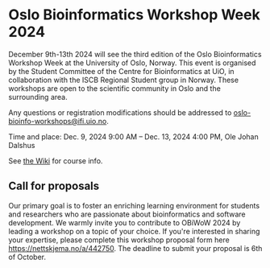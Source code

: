 # Oslo Bioinformatics Workshop Week 2024

December 9th-13th 2024 will see the third edition of the Oslo Bioinformatics Workshop Week at the University of Oslo, Norway. This event is organised by the Student Committee of the Centre for Bioinformatics at UiO, in collaboration with the ISCB Regional Student group in Norway. These workshops are open to the scientific community in Oslo and the surrounding area.

Any questions or registration modifications should be addressed to oslo-bioinfo-workshops@ifi.uio.no.

Time and place: Dec. 9, 2024 9:00 AM – Dec. 13, 2024 4:00 PM, Ole Johan Dalshus

See [the Wiki](https://github.com/OBIWOW/OBiWoW-2024/wiki) for course info.

## Call for proposals

Our primary goal is to foster an enriching learning environment for students and researchers who are passionate about bioinformatics and software development. We warmly invite you to contribute to OBiWoW 2024 by leading a workshop on a topic of your choice. If you're interested in sharing your expertise, please complete this workshop proposal form here https://nettskjema.no/a/442750. The deadline to submit your proposal is 6th of October.
